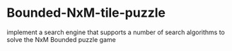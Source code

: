 # Bounded-NxM-tile-puzzle
implement a search engine that supports a number of search algorithms to solve the NxM Bounded puzzle game
